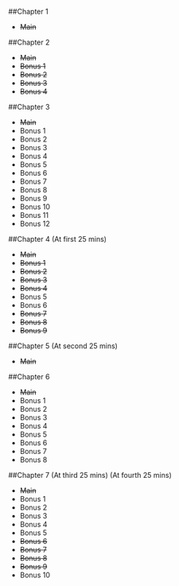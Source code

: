 ##Chapter 1
- ~~Main~~


##Chapter 2
- ~~Main~~
- ~~Bonus 1~~
- ~~Bonus 2~~
- ~~Bonus 3~~
- ~~Bonus 4~~

##Chapter 3
- ~~Main~~
- Bonus 1
- Bonus 2
- Bonus 3
- Bonus 4
- Bonus 5
- Bonus 6
- Bonus 7
- Bonus 8
- Bonus 9
- Bonus 10
- Bonus 11
- Bonus 12

##Chapter 4
(At first 25 mins)
- ~~Main~~
- ~~Bonus 1~~
- ~~Bonus 2~~
- ~~Bonus 3~~
- ~~Bonus 4~~
- Bonus 5
- Bonus 6
- ~~Bonus 7~~
- ~~Bonus 8~~
- ~~Bonus 9~~

##Chapter 5
(At second 25 mins)
- ~~Main~~

##Chapter 6
- ~~Main~~
- Bonus 1
- Bonus 2
- Bonus 3
- Bonus 4
- Bonus 5
- Bonus 6
- Bonus 7
- Bonus 8

##Chapter 7
(At third 25 mins)
(At fourth 25 mins)
- ~~Main~~
- Bonus 1
- Bonus 2
- Bonus 3
- Bonus 4
- Bonus 5
- ~~Bonus 6~~
- ~~Bonus 7~~
- ~~Bonus 8~~
- ~~Bonus 9~~
- Bonus 10
